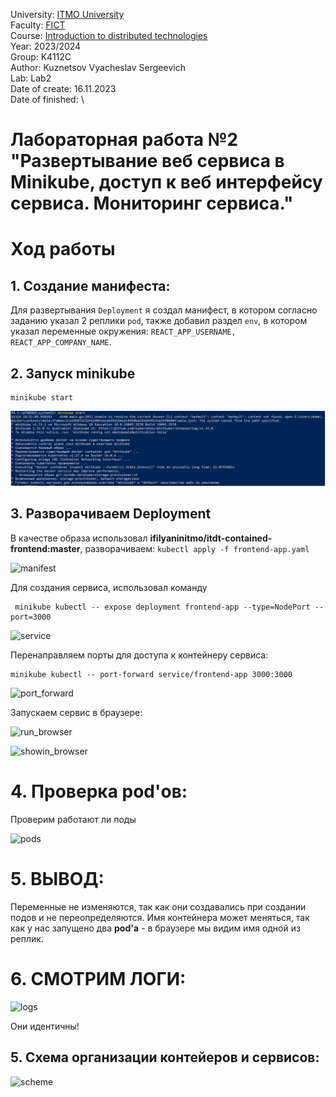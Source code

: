 University: [ITMO University](https://itmo.ru/ru/) \
Faculty: [FICT](https://fict.itmo.ru) \
Course: [Introduction to distributed technologies](https://github.com/itmo-ict-faculty/introduction-to-distributed-technologies) \
Year: 2023/2024\
Group: K4112C\
Author: Kuznetsov Vyacheslav Sergeevich \
Lab: Lab2 \
Date of create: 16.11.2023 \
Date of finished:   \

# Лабораторная работа №2 "Развертывание веб сервиса в Minikube, доступ к веб интерфейсу сервиса. Мониторинг сервиса."

# Ход работы

## 1. Cоздание манифеста:
Для развертывания `Deployment` я создал манифест, в котором согласно заданию указал 
2 реплики `pod`, также добавил раздел `env`, в котором указал переменные окружения: 
`REACT_APP_USERNAME, REACT_APP_COMPANY_NAME`.

## 2. Запуск minikube
```
minikube start
```

![minikube](img/1.PNG) 

## 3. Разворачиваем  Deployment 
В качестве образа использовал **ifilyaninitmo/itdt-contained-frontend:master**, разворачиваем:
```kubectl apply -f frontend-app.yaml```

![manifest](img/2.PNG) 

Для создания сервиса, использовал команду
```
 minikube kubectl -- expose deployment frontend-app --type=NodePort --port=3000
```

![service](img/3.PNG) 

Перенаправляем порты для доступа к контейнеру сервиса:
```
minikube kubectl -- port-forward service/frontend-app 3000:3000
```
![port_forward](img/4.PNG)

Запускаем сервис в браузере:

![run_browser](img/5.PNG)

![showin_browser](img/6.PNG)

# 4. Проверка **pod'ов**:
Проверим работают ли поды

![pods](img/7.PNG)

# 5. ВЫВОД:
Переменные не изменяются, так как они создавались при создании подов и не переопределяются. 
Имя контейнера может меняться, так как у нас запущено два **pod'a** - в браузере мы видим имя одной из реплик.

# 6. СМОТРИМ ЛОГИ:
![logs](img/7.PNG)

Они идентичны!

## 5. Схема организации контейеров и сервисов:

![scheme](img/9.PNG)









